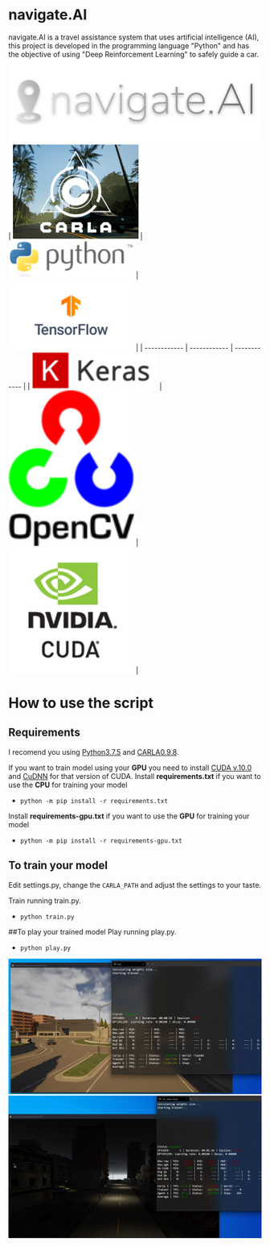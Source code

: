 # navigate.AI
navigate.AI is a travel assistance system that uses artificial intelligence (AI), this project is developed in the programming language "Python" and has the objective of using "Deep Reinforcement Learning" to safely guide a car.
<img src="images/logo.png">
| <img src="images/carla.JPG" width="250"> | <img src="images/python.png" width="250"> | <img src="images/tensorflow.png" width="250"> |
| ------------ | ------------ | ------------ |
| <img src="images/keras.png" width="250"> | <img src="images/opencv.png" width="250"> | <img src="images/cuda.png" width="250"> |

# How to use the script
## Requirements
I recomend you using [Python3.7.5](https://www.python.org/downloads/release/python-375/ "Python3.7.5") and [CARLA0.9.8](https://github.com/carla-simulator/carla/releases/tag/0.9.8 "CARLA0.9.8").

If you want to train model using your **GPU** you need to install [CUDA v.10.0](https://developer.nvidia.com/cuda-10.0-download-archive "CUDA v.10.0") and [CuDNN](https://developer.nvidia.com/rdp/cudnn-archive "CuDNN") for that version of CUDA.
Install **requirements.txt** if you want to use the **CPU** for training your model
- `python -m pip install -r requirements.txt`

Install **requirements-gpu.txt** if you want to use the **GPU** for training your model
- `python -m pip install -r requirements-gpu.txt`

## To train your model
Edit settings.py, change the `CARLA_PATH` and adjust the settings to your taste.

Train running train.py.
- `python train.py`

##To play your trained model
Play running play.py.
- `python play.py`
<img src="images/carla1.JPG">
<img src="images/carla2.JPG">